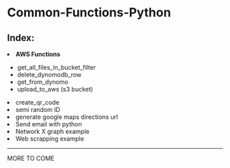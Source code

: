 # Common-Functions-Python


<h2>Index:</h2>
 <li> <strong>AWS Functions</strong> </li>
 <UL>
    <li>get_all_files_in_bucket_filter</li>
    <li>delete_dynomodb_row</li>
    <li> get_from_dynomo</li>
    <li> upload_to_aws (s3 bucket)</li>
    </UL>
 <li>create_qr_code</li>
 <li>semi random ID</li>
 <li> generate google maps directions url</li>
 <li> Send email with python</li>
 <li> Network X graph example</li>
 <li> Web scrapping example</li>
 
 ---
 MORE TO COME
